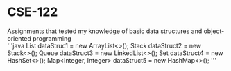 # CSE-122
Assignments that tested my knowledge of basic data structures and object-oriented programming
<br>
'''java
  List<Integer> dataStruc1 = new ArrayList<>();
  Stack<Integer> dataStruct2 = new Stack<>();
  Queue<Integer> dataStruct3 = new LinkedList<>();
  Set<Integer> dataStruct4 = new HashSet<>();
  Map<Integer, Integer> dataStruct5 = new HashMap<>();
'''
